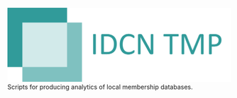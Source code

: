 ![IDCN TMP Logo](https://raw.githubusercontent.com/IDCN/talent-management-platform/master/docs/_static/img/IDCNTMP.png)
Scripts for producing analytics of local membership databases.
